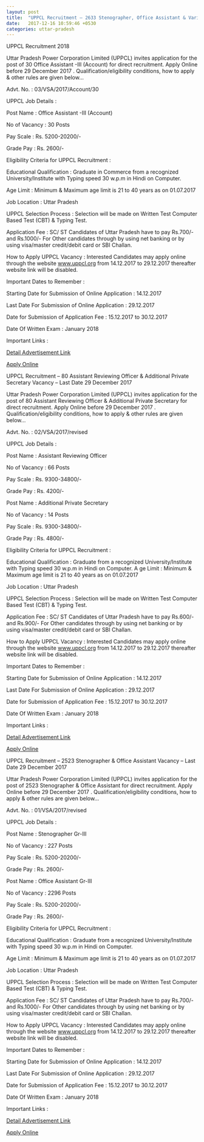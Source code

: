 ```yaml
---
layout: post
title:  "UPPCL Recruitment – 2633 Stenographer, Office Assistant & Various Vacancy – Last Date 29 December"
date:   2017-12-16 10:59:46 +0530
categories: uttar-pradesh
---
```



UPPCL Recruitment 2018

Uttar Pradesh Power Corporation Limited (UPPCL) invites application for the post of 30 Office Assistant -III (Account) for direct recruitment. Apply Online before 29 December 2017 . Qualification/eligibility conditions, how to apply & other rules are given below…

Advt. No. : 03/VSA/2017/Account/30

UPPCL Job Details :

Post Name : Office Assistant -III (Account)

No of Vacancy : 30 Posts

Pay Scale : Rs. 5200-20200/-

Grade Pay : Rs. 2600/-

Eligibility Criteria for UPPCL Recruitment :

Educational Qualification : Graduate in Commerce from a recognized University/Institute with Typing speed 30 w.p.m in Hindi on Computer.

Age Limit : Minimum & Maximum age limit is 21 to 40 years as on 01.07.2017

Job Location : Uttar Pradesh

UPPCL Selection Process : Selection will be made on Written Test Computer Based Test (CBT) & Typing Test.

Application Fee : SC/ ST Candidates of Uttar Pradesh have to pay Rs.700/- and Rs.1000/- For Other candidates through by using net banking or by using visa/master credit/debit card or SBI Challan.

How to Apply UPPCL Vacancy : Interested Candidates may apply online through the website www.uppcl.org  from 14.12.2017 to 29.12.2017 thereafter website link will be disabled.

Important Dates to Remember :


Starting Date for Submission of Online Application : 14.12.2017

Last Date For Submission of Online Application : 29.12.2017

Date for Submission of Application Fee : 15.12.2017 to 30.12.2017

Date Of Written Exam : January 2018

Important Links :

[Detail Advertisement Link](http://www.uppcl.org/site/writereaddata/siteContent/2017121217123658991639-12122017A.pdf)

[Apply Online](http://uppcl.net.in/ESCOAGACCOUNT/Home/ListsofExam.aspx)

UPPCL Recruitment – 80 Assistant Reviewing Officer & Additional Private Secretary Vacancy – Last Date 29 December 2017

Uttar Pradesh Power Corporation Limited (UPPCL) invites application for the post of 80 Assistant Reviewing Officer & Additional Private Secretary for direct recruitment. Apply Online before 29 December 2017 . Qualification/eligibility conditions, how to apply & other rules are given below…

Advt. No. : 02/VSA/2017/revised

UPPCL Job Details :

Post Name : Assistant Reviewing Officer

No of Vacancy : 66 Posts

Pay Scale : Rs. 9300-34800/-

Grade Pay : Rs. 4200/-

Post Name : Additional Private Secretary

No of Vacancy : 14 Posts

Pay Scale : Rs. 9300-34800/-

Grade Pay : Rs. 4800/-

Eligibility Criteria for UPPCL Recruitment :

Educational Qualification : Graduate from a recognized University/Institute with Typing speed 30 w.p.m in Hindi on Computer.
A
ge Limit : Minimum & Maximum age limit is 21 to 40 years as on 01.07.2017

Job Location : Uttar Pradesh

UPPCL Selection Process : Selection will be made on Written Test Computer Based Test (CBT) & Typing Test.

Application Fee : SC/ ST Candidates of Uttar Pradesh have to pay Rs.600/- and Rs.900/- For Other candidates through by using net banking or by using visa/master credit/debit card or SBI Challan.

How to Apply UPPCL Vacancy : Interested Candidates may apply online through the website www.uppcl.org  from 14.12.2017 to 29.12.2017 thereafter website link will be disabled.

Important Dates to Remember :

Starting Date for Submission of Online Application : 14.12.2017

Last Date For Submission of Online Application : 29.12.2017

Date for Submission of Application Fee : 15.12.2017 to 30.12.2017

Date Of Written Exam : January 2018

Important Links :

[Detail Advertisement Link](http://www.uppcl.org/site/writereaddata/siteContent/2017121218074172611637-12122017A.pdf)

[Apply Online](http://uppcl.net.in/ESCAPSARO/Home/ListsofExam.aspx)

UPPCL Recruitment – 2523 Stenographer & Office Assistant Vacancy – Last Date 29 December 2017

Uttar Pradesh Power Corporation Limited (UPPCL) invites application for the post of 2523 Stenographer & Office Assistant  for direct recruitment. Apply Online before 29 December 2017 . Qualification/eligibility conditions, how to apply & other rules are given below…

Advt. No. : 01/VSA/2017/revised

UPPCL Job Details :


Post Name : Stenographer Gr-III

No of Vacancy : 227 Posts

Pay Scale : Rs. 5200-20200/-

Grade Pay : Rs. 2600/-

Post Name : Office Assistant Gr-III

No of Vacancy : 2296 Posts

Pay Scale : Rs. 5200-20200/-

Grade Pay : Rs. 2600/-

Eligibility Criteria for UPPCL Recruitment :

Educational Qualification : Graduate from a recognized University/Institute with Typing speed 30 w.p.m in Hindi on Computer.

Age Limit : Minimum & Maximum age limit is 21 to 40 years as on 01.07.2017

Job Location : Uttar Pradesh

UPPCL Selection Process : Selection will be made on Written Test Computer Based Test (CBT) & Typing Test.

Application Fee : SC/ ST Candidates of Uttar Pradesh have to pay Rs.700/- and Rs.1000/- For Other candidates through by using net banking or by using visa/master credit/debit card or SBI Challan.

How to Apply UPPCL Vacancy : Interested Candidates may apply online through the website www.uppcl.org  from 14.12.2017 to 29.12.2017 thereafter website link will be disabled.

Important Dates to Remember :

Starting Date for Submission of Online Application : 14.12.2017

Last Date For Submission of Online Application : 29.12.2017

Date for Submission of Application Fee : 15.12.2017 to 30.12.2017

Date Of Written Exam : January 2018

Important Links :

[Detail Advertisement Link](http://www.uppcl.org/site/writereaddata/siteContent/2017121218074166361635-12122017A.pdf)

[Apply Online](http://uppcl.net.in/ESCSTENO/Home/ListsofExam.aspx)

